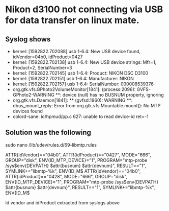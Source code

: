 # Nikon d3100 not connecting via USB for data transfer on linux mate. #

## Syslog shows ##
* kernel: [1592822.702088] usb 1-6.4: New USB device found, idVendor=04b0, idProduct=0427
* kernel: [1592822.702138] usb 1-6.4: New USB device strings: Mfr=1, Product=2, SerialNumber=3
* kernel: [1592822.702145] usb 1-6.4: Product: NIKON DSC D3100
* kernel: [1592822.702151] usb 1-6.4: Manufacturer: NIKON
* kernel: [1592822.702157] usb 1-6.4: SerialNumber: 000008539376
* org.gtk.vfs.GPhoto2VolumeMonitor[1841]: (process:2096): GVFS-GPhoto2-WARNING **: device (null) has no BUSNUM property, ignoring
* org.gtk.vfs.Daemon[1841]: ** (gvfsd:1960): WARNING **: dbus_mount_reply: Error from org.gtk.vfs.Mountable.mount(): No MTP devices found
* colord-sane: io/hpmud/pp.c 627: unable to read device-id ret=-1

## Solution was the following ##
sudo nano  /lib/udev/rules.d/69-libmtp.rules

ATTR{idVendor}=="04b0", ATTR{idProduct}=="0427",  MODE="666", GROUP="disk", ENV{ID_MTP_DEVICE}="1", PROGRAM="mtp-probe /sys$env{DEVPATH} $attr{busnum} $attr{devnum}", RESULT=="1", SYMLINK+="libmtp-%k", ENV{ID_M$
ATTR{idVendor}=="04b0", ATTR{idProduct}=="0428",  MODE="666", GROUP="disk", ENV{ID_MTP_DEVICE}="1", PROGRAM="mtp-probe /sys$env{DEVPATH} $attr{busnum} $attr{devnum}", RESULT=="1", SYMLINK+="libmtp-%k", ENV{ID_M$


Id vendor and idProduct extracted from syslogs above
